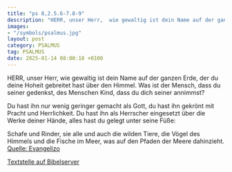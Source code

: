 ```yaml
---
title: "ps 8,2.5.6-7.8-9"
description: "HERR, unser Herr,  wie gewaltig ist dein Name auf der ganzen Erde,  der du deine Hoheit gebreitet hast über den Himmel. Was ist der Mensch, dass du seiner gedenkst,  des Menschen Kind, dass du dich seiner annimmst?  Du hast ihn nur wenig geringer gemacht als Gott,  du hast ih...."
images:
- "/symbols/psalmus.jpg"
layout: post
category: PSALMUS
tag: PSALMUS
date: 2025-01-14 08:00:18 +0100
---
```

HERR, unser Herr, 
wie gewaltig ist dein Name auf der ganzen Erde, 
der du deine Hoheit gebreitet hast über den Himmel.
Was ist der Mensch, dass du seiner gedenkst, 
des Menschen Kind, dass du dich seiner annimmst?

Du hast ihn nur wenig geringer gemacht als Gott, 
du hast ihn gekrönt mit Pracht und Herrlichkeit.<!--more-->
Du hast ihn als Herrscher eingesetzt über die Werke deiner Hände, 
alles hast du gelegt unter seine Füße:

Schafe und Rinder, sie alle 
und auch die wilden Tiere,
die Vögel des Himmels und die Fische im Meer, 
was auf den Pfaden der Meere dahinzieht.<br>
[Quelle: Evangelizo](https://evangeliumtagfuertag.org/DE/gospel)

[Textstelle auf Bibelserver](https://www.bibleserver.com/EU/ps8,2.5.6-7.8-9)
